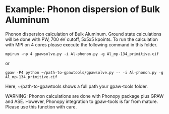 # Example: Phonon dispersion of Bulk Aluminum

Phonon dispersion calculation of Bulk Aluminum. Ground state calculations will be done with PW, 700 eV cutoff, 5x5x5 kpoints. To run the calculation with MPI on 4 cores please execute the following command in this folder.

    mpirun -np 4 gpawsolve.py -i Al-phonon.py -g Al_mp-134_primitive.cif
    
or

    gpaw -P4 python ~/path-to-gpawtools/gpawsolve.py -- -i Al-phonon.py -g Al_mp-134_primitive.cif

Here, ~/path-to-gpawtools shows a full path your gpaw-tools folder.
	
WARNING: Phonon calculations are done with Phonopy package plus GPAW and ASE. However, Phonopy integration to gpaw-tools is far from mature. Please use this function with care.
